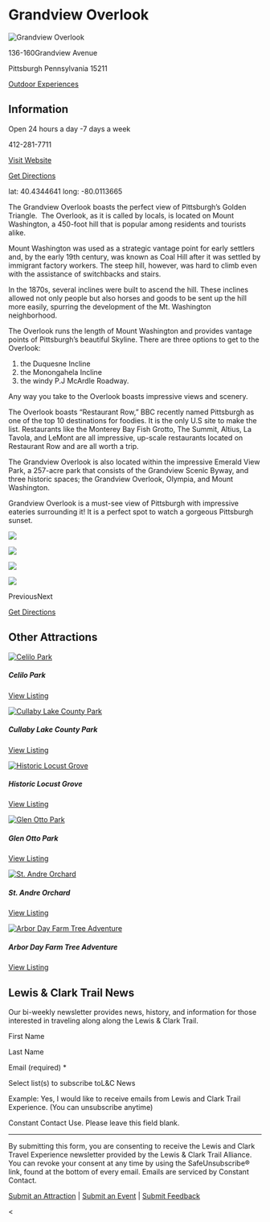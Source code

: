 # Grandview Overlook

![Grandview Overlook](https://lewisandclark.s3.amazonaws.com/wp-content/uploads/2021/02/19140143/this-overlook-on-my-washington-e1674136902885.jpg)

136-160Grandview Avenue

Pittsburgh Pennsylvania 15211

[Outdoor Experiences](https://www.lewisandclark.travel/things/outdoor-experiences/)

## Information

Open 24 hours a day -7 days a week

412-281-7711

[Visit Website](https://www.visitpa.com/region/pittsburgh-its-countryside/mount-washington-overlook)

[Get Directions](https://www.google.com/maps/search/?api=1&query=40.4344641%2C-80.0113665)

lat: 40.4344641 long: -80.0113665

The Grandview Overlook boasts the perfect view of Pittsburgh’s Golden Triangle.  The Overlook, as it is called by locals, is located on Mount Washington, a 450-foot hill that is popular among residents and tourists alike.

Mount Washington was used as a strategic vantage point for early settlers and, by the early 19th century, was known as Coal Hill after it was settled by immigrant factory workers. The steep hill, however, was hard to climb even with the assistance of switchbacks and stairs.

In the 1870s, several inclines were built to ascend the hill. These inclines allowed not only people but also horses and goods to be sent up the hill more easily, spurring the development of the Mt. Washington neighborhood.

The Overlook runs the length of Mount Washington and provides vantage points of Pittsburgh’s beautiful Skyline. There are three options to get to the Overlook:

1. the Duquesne Incline
2. the Monongahela Incline
3. the windy P.J McArdle Roadway.

Any way you take to the Overlook boasts impressive views and scenery.

The Overlook boasts “Restaurant Row,” BBC recently named Pittsburgh as one of the top 10 destinations for foodies. It is the only U.S site to make the list. Restaurants like the Monterey Bay Fish Grotto, The Summit, Altius, La Tavola, and LeMont are all impressive, up-scale restaurants located on Restaurant Row and are all worth a trip.

The Grandview Overlook is also located within the impressive Emerald View Park, a 257-acre park that consists of the Grandview Scenic Byway, and three historic spaces; the Grandview Overlook, Olympia, and Mount Washington.

Grandview Overlook is a must-see view of Pittsburgh with impressive eateries surrounding it! It is a perfect spot to watch a gorgeous Pittsburgh sunset.

![](https://lewisandclark.s3.amazonaws.com/wp-content/uploads/2021/02/19140237/Overlook-1-e1674136956370.jpg)

![](https://lewisandclark.s3.amazonaws.com/wp-content/uploads/2021/02/19140217/overlook1-e1674136936175.jpg)

![](https://lewisandclark.s3.amazonaws.com/wp-content/uploads/2021/02/19140155/Overlook2-e1674136914117.jpg)

![](https://lewisandclark.s3.amazonaws.com/wp-content/uploads/2021/02/19140143/this-overlook-on-my-washington-e1674136902885.jpg)

PreviousNext

[Get Directions](https://www.google.com/maps/search/?api=1&query=40.4344641%2C-80.0113665)

## Other Attractions

[![Celilo Park](https://lewisandclark.s3.amazonaws.com/wp-content/uploads/2021/12/19105756/dsc_0057_0039-scaled-e1674125874889.jpg)](https://www.lewisandclark.travel/listing/celilo-park/)

##### Celilo Park

[View Listing](https://www.lewisandclark.travel/listing/celilo-park/)

[![Cullaby Lake County Park](https://lewisandclark.s3.amazonaws.com/wp-content/uploads/2021/05/19151540/Screenshot-15-e1674141340225.png)](https://www.lewisandclark.travel/listing/cullaby-lake-county-park/)

##### Cullaby Lake County Park

[View Listing](https://www.lewisandclark.travel/listing/cullaby-lake-county-park/)

[![Historic Locust Grove](https://lewisandclark.s3.amazonaws.com/wp-content/uploads/2020/06/05011409/681e2ca2-ca38-414d-a85b-1ffc356b2e05-JF-LocustGrove-4L5A7302-scaled.webp)](https://www.lewisandclark.travel/listing/historic-locust-grove/)

##### Historic Locust Grove

[View Listing](https://www.lewisandclark.travel/listing/historic-locust-grove/)

[![Glen Otto Park](https://lewisandclark.s3.amazonaws.com/wp-content/uploads/2021/02/19141158/DSC_0073-e1674137517751.jpg)](https://www.lewisandclark.travel/listing/glen-otto-park/)

##### Glen Otto Park

[View Listing](https://www.lewisandclark.travel/listing/glen-otto-park/)

[![St. Andre Orchard](https://lewisandclark.s3.amazonaws.com/wp-content/uploads/2020/07/19141722/AppleOrchard-e1674137905434.jpg)](https://www.lewisandclark.travel/listing/st-andre-orchard/)

##### St. Andre Orchard

[View Listing](https://www.lewisandclark.travel/listing/st-andre-orchard/)

[![Arbor Day Farm Tree Adventure](https://lewisandclark.s3.amazonaws.com/wp-content/uploads/2019/02/20081954/rsz_treetop_village-1-e1674202793396.jpg)](https://www.lewisandclark.travel/listing/arbor-day-farm-tree-adventure/)

##### Arbor Day Farm Tree Adventure

[View Listing](https://www.lewisandclark.travel/listing/arbor-day-farm-tree-adventure/)

## Lewis & Clark Trail News

Our bi-weekly newsletter provides news, history, and information for those interested in traveling along along the Lewis & Clark Trail.

First Name

Last Name

Email (required) \*

Select list(s) to subscribe toL&C News

Example: Yes, I would like to receive emails from Lewis and Clark Trail Experience. (You can unsubscribe anytime)

Constant Contact Use. Please leave this field blank.

* * *

By submitting this form, you are consenting to receive the Lewis and Clark Travel Experience newsletter provided by the Lewis & Clark Trail Alliance. You can revoke your consent at any time by using the SafeUnsubscribe® link, found at the bottom of every email. Emails are serviced by Constant Contact.

[Submit an Attraction](https://www.lewisandclark.travel/submit-an-attraction-or-business/) \|
[Submit an Event](https://www.lewisandclark.travel/submit-an-event/) \|
[Submit Feedback](https://www.lewisandclark.travel/feedback/)

<

>
